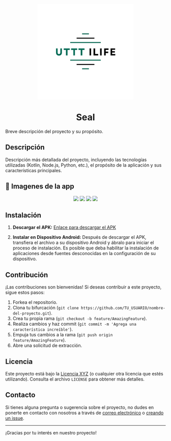 
<div align="center">

<img width="" src="logo_app.png"  width=300 height=300  align="center">

# Seal

</div>

Breve descripción del proyecto y su propósito.

## Descripción

Descripción más detallada del proyecto, incluyendo las tecnologías utilizadas (Kotlin, Node.js, Python, etc.), el propósito de la aplicación y sus características principales.

## 📱 Imagenes de la app

<div align="center">
<div>
<img src="images/Imagen.png" width="30%" />
<img src="images/Imagen.png" width="30%" />
<img src="images/Imagen.png" width="30%" />
<img src="images/Imagen.png" width="30%" />
</div>
</div>

## Instalación

1. **Descargar el APK:** [Enlace para descargar el APK](enlace/al/apk)

2. **Instalar en Dispositivo Android:** Después de descargar el APK, transfiera el archivo a su dispositivo Android y ábralo para iniciar el proceso de instalación. Es posible que deba habilitar la instalación de aplicaciones desde fuentes desconocidas en la configuración de su dispositivo.

## Contribución

¡Las contribuciones son bienvenidas! Si deseas contribuir a este proyecto, sigue estos pasos:

1. Forkea el repositorio.
2. Clona tu bifurcación (`git clone https://github.com/TU_USUARIO/nombre-del-proyecto.git`).
3. Crea tu propia rama (`git checkout -b feature/AmazingFeature`).
4. Realiza cambios y haz commit (`git commit -m 'Agrega una característica increíble'`).
5. Empuja tus cambios a la rama (`git push origin feature/AmazingFeature`).
6. Abre una solicitud de extracción.

## Licencia

Este proyecto está bajo la [Licencia XYZ](enlace/a/licencia) (o cualquier otra licencia que estés utilizando). Consulta el archivo `LICENSE` para obtener más detalles.

## Contacto

Si tienes alguna pregunta o sugerencia sobre el proyecto, no dudes en ponerte en contacto con nosotros a través de [correo electrónico](mailto:tuemail@example.com) o [creando un issue](enlace/al/repo/issues).

---

¡Gracias por tu interés en nuestro proyecto!
